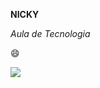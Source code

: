 **NICKY**

_Aula de Tecnologia_

😄

![](https://media2.giphy.com/media/v1.Y2lkPTc5MGI3NjExNXczODY5eHA3dXlnM2dmczM3aGd6b2djeTV4ZmoyajJ6YWRmcWVmNSZlcD12MV9pbnRlcm5hbF9naWZfYnlfaWQmY3Q9Zw/bVcpc4QFNUxkOfCw0E/giphy.webp)
